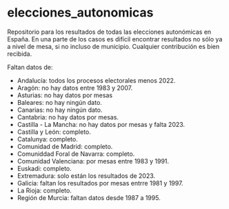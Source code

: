 # elecciones_autonomicas
Repositorio para los resultados de todas las elecciones autonómicas en España. En una parte de los casos es difícil encontrar resultados no sólo ya a nivel de mesa, si no incluso de municipio.
Cualquier contribución es bien recibida.

Faltan datos de:
- Andalucía: todos los procesos electorales menos 2022.
- Aragón: no hay datos entre 1983 y 2007.
- Asturias: no hay datos por mesas
- Baleares: no hay ningún dato.
- Canarias: no hay ningún dato.
- Cantabria: no hay datos por mesas.
- Castilla - La Mancha: no hay datos por mesas y falta 2023.
- Castilla y León: completo.
- Catalunya: completo.
- Comunidad de Madrid: completo.
- Comuniddad Foral de Navarra: completo.
- Comunidad Valenciana: por mesas entre 1983 y 1991.
- Euskadi: completo.
- Extremadura: solo están los resultados de 2023.
- Galicia: faltan los resultados por mesas entrre 1981 y 1997.
- La Rioja: completo.
- Región de Murcia: faltan datos desde 1987 a 1995.
